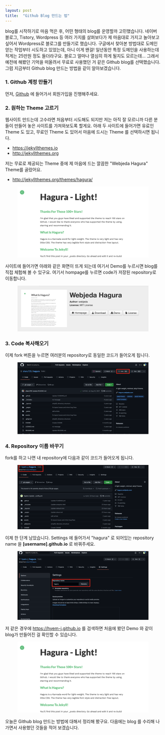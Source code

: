```yaml
---
layout: post
title:  "Github Blog 만드는 법"
---
```



blog를 시작하기로 마음 먹은 후, 어떤 형태의 blog를 운영할까 고민했습니다.
네이버 블로그, Tistory, Wordpress 등 여러 가지를 살펴보다가 제 마음대로 가지고 놀아보고 싶어서 Wordpress로 블로그를 만들기로 했습니다. 구글에서 찾아본 방법대로 도메인 얻는 작업부터 시도하고 있었는데, 아니 이게 왠걸! 일년동안 특정 도메인을 사용하는데 적게는 25만원 정도 들더라구요. 블로그 얼마나 열심히 하게 될지도 모르는데... 그래서 예전에 해봤던 기억을 떠올려서 무료로 사용했던 거 같은 Github blog를 선택했습니다. 그럼 지금부터 Github blog 만드는 방법을 같이 알아보겠습니다.

### 1. Github 계정 만들기
먼저, [Github](https://github.com) 에 들어가서 회원가입을 진행해주세요. 

### 2. 원하는 Theme 고르기
웹사이트 만드는데 고수라면 처음부터 시도해도 되지만 저는 아직 잘 모르니까 다른 분들이 만들어 놓은 사이트를 가져와보도록 할게요. 아래 두 사이트에 들어가면 유료인 Theme 도 있고, 무료인 Theme 도 있어서 마음에 드시는 Theme 를 선택하시면 됩니다.

- https://jekyllthemes.io
- http://jekyllthemes.org

저는 무료로 제공되는 Theme 중에 제 마음에 드는 깔끔한 "Webjeda Hagura" Theme를 골랐어요.
- http://jekyllthemes.org/themes/hagura/

<figure>
    <img src="assets/images/220114/hagura_demo.png">
</figure>

사이트에 들어가면 아래와 같은 화면이 뜨게 되는데 여기서 Demo를 누르시면 blog를 직접 체험해 볼 수 있구요. 여기서 hompage를 누르면 code가 저장된 repository로 이동합니다. 
<figure>
    <img src="assets/images/220114/hagura.png">
</figure>

### 3. Code 복사해오기
이제 fork 버튼을 누르면 여러분의 repository로 동일한 코드가 들어오게 됩니다. 
<figure>
    <img src="assets/images/220114/repository.png">
</figure>

### 4. Repository 이름 바꾸기
fork를 하고 나면 내 repository에 다음과 같이 코드가 들어오게 됩니다.
<figure>
    <img src="assets/images/220114/after_fork.png">
</figure>

이제 한 단계 남았습니다. Settings 에 들어가서 "hagura" 로 되어있는 repository name 을 **[username].github.io** 로 바꿔주세요.
<figure>
    <img src="assets/images/220114/name_change.png">
</figure>

저 같은 경우에 https://hyem-j.github.io 를 검색하면 처음에 봤던 Demo 와 같이 blog가 만들어진 걸 확인할 수 있습니다.
<figure>
    <img src="assets/images/220114/hagura_demo.png">
</figure>

오늘은 Github blog 만드는 방법에 대해서 정리해 봤구요. 다음에는 blog 를 수리해 나가면서 사용했던 것들을 적어 보겠습니다.
